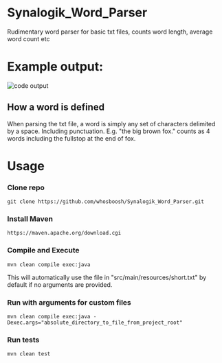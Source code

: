 # Synalogik_Word_Parser
Rudimentary word parser for basic txt files, counts word length, average word count etc 

# Example output:
![code output](https://p-oof.me/HZqeHJgR.png)

## How a word is defined
When parsing the txt file, a word is simply any set of characters delimited by a space. Including punctuation.
E.g. "the big brown fox." counts as 4 words including the fullstop at the end of fox.

# Usage
### Clone repo
``` 
git clone https://github.com/whosboosh/Synalogik_Word_Parser.git
```
### Install Maven
```
https://maven.apache.org/download.cgi
```
### Compile and Execute
```
mvn clean compile exec:java
```
This will automatically use the file in "src/main/resources/short.txt" by default if no arguments are provided.


### Run with arguments for custom files
```
mvn clean compile exec:java -Dexec.args="absolute_directory_to_file_from_project_root"
```
### Run tests
```
mvn clean test
```
